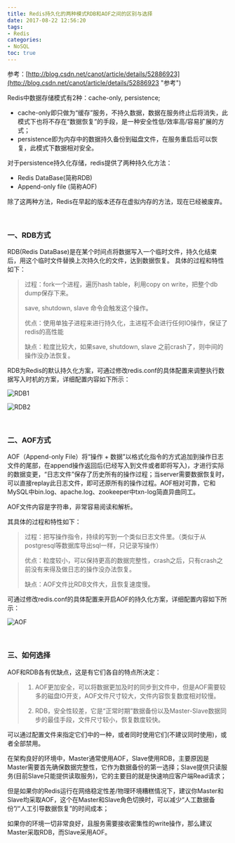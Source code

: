 ```yaml
---
title: Redis持久化的两种模式RDB和AOF之间的区别与选择
date: 2017-08-22 12:56:20
tags: 
- Redis
categories: 
- NoSQL
toc: true
---
```


参考：[http://blog.csdn.net/canot/article/details/52886923](http://blog.csdn.net/canot/article/details/52886923 "参考")

Redis中数据存储模式有2种：cache-only, persistence;

- cache-only即只做为“缓存”服务，不持久数据，数据在服务终止后将消失，此模式下也将不存在“数据恢复”的手段，是一种安全性低/效率高/容易扩展的方式；
- persistence即为内存中的数据持久备份到磁盘文件，在服务重启后可以恢复，此模式下数据相对安全。

对于persistence持久化存储，redis提供了两种持久化方法：

- Redis DataBase(简称RDB)
- Append-only file (简称AOF)

除了这两种方法，Redis在早起的版本还存在虚拟内存的方法，现在已经被废弃。

<!-- more -->

<br />

### **一、RDB方式** ###

RDB(Redis DataBase)是在某个时间点将数据写入一个临时文件，持久化结束后，用这个临时文件替换上次持久化的文件，达到数据恢复。 具体的过程和特性如下：

> 过程：fork一个进程，遍历hash table，利用copy on write，把整个db dump保存下来。
>
> save, shutdown, slave 命令会触发这个操作。
>
> 优点：使用单独子进程来进行持久化，主进程不会进行任何IO操作，保证了redis的高性能
>
> 缺点：粒度比较大，如果save, shutdown, slave 之前crash了，则中间的操作没办法恢复。

RDB为Redis的默认持久化方案，可通过修改redis.conf的具体配置来调整执行数据写入时机的方案，详细配置内容如下所示：

![RDB1](http://i.imgur.com/U7719Uk.png)

![RDB2](http://i.imgur.com/mNTxiDs.png)

<br />

### **二、AOF方式**

AOF（Append-only File）将“操作 + 数据”以格式化指令的方式追加到操作日志文件的尾部，在append操作返回后(已经写入到文件或者即将写入)，才进行实际的数据变更，“日志文件”保存了历史所有的操作过程；当server需要数据恢复时，可以直接replay此日志文件，即可还原所有的操作过程。AOF相对可靠，它和MySQL中bin.log、apache.log、zookeeper中txn-log简直异曲同工。

AOF文件内容是字符串，非常容易阅读和解析。 

其具体的过程和特性如下：

> 过程：把写操作指令，持续的写到一个类似日志文件里。（类似于从postgresql等数据库导出sql一样，只记录写操作）
>
> 优点：粒度较小，可以保持更高的数据完整性，crash之后，只有crash之前没有来得及做日志的操作没办法恢复。
>
> 缺点：AOF文件比RDB文件大，且恢复速度慢。

可通过修改redis.conf的具体配置来开启AOF的持久化方案，详细配置内容如下所示：

![AOF](http://i.imgur.com/rsi9kCJ.png)

<br />

### **三、如何选择**

AOF和RDB各有优缺点，这是有它们各自的特点所决定：

> 1) AOF更加安全，可以将数据更加及时的同步到文件中，但是AOF需要较多的磁盘IO开支，AOF文件尺寸较大，文件内容恢复数度相对较慢。 
>
> 2) RDB，安全性较差，它是“正常时期”数据备份以及Master-Slave数据同步的最佳手段，文件尺寸较小，恢复数度较快。

可以通过配置文件来指定它们中的一种，或者同时使用它们(不建议同时使用)，或者全部禁用。

在架构良好的环境中，Master通常使用AOF，Slave使用RDB，主要原因是Master需要首先确保数据完整性，它作为数据备份的第一选择；Slave提供只读服务(目前Slave只能提供读取服务)，它的主要目的就是快速响应客户端Read请求；

但是如果你的Redis运行在网络稳定性差/物理环境糟糕情况下，建议你Master和Slave均采取AOF，这个在Master和Slave角色切换时，可以减少“人工数据备份”/“人工引导数据恢复”的时间成本；

如果你的环境一切非常良好，且服务需要接收密集性的write操作，那么建议Master采取RDB，而Slave采用AOF。
